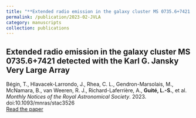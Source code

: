 ```yaml
---
title: "**Extended radio emission in the galaxy cluster MS 0735.6+7421 detected with the Karl G. Jansky Very Large Array**"
permalink: /publication/2023-02-JVLA
category: manuscripts
collection: publications
---
```


## **Extended radio emission in the galaxy cluster MS 0735.6+7421 detected with the Karl G. Jansky Very Large Array**
Bégin, T., Hlavacek-Larrondo, J., Rhea, C. L., Gendron-Marsolais, M., McNamara, B., van Weeren, R. J., Richard-Laferrière, A., **Guité, L.-S.**, et al. *Monthly Notices of the Royal Astronomical Society*. 2023. doi:10.1093/mnras/stac3526\
[Read the paper](https://ui.adsabs.harvard.edu/abs/2023MNRAS.519..767B/abstract)


